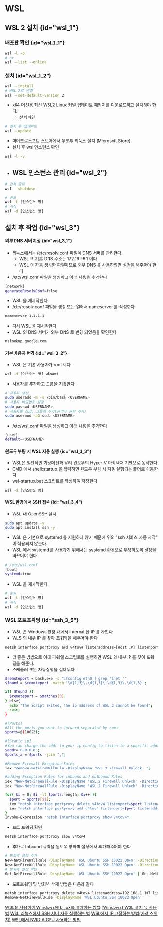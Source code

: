 # WSL

## WSL 2 설치 {id="wsl_1"}

### 배포판 확인 {id="wsl_1_1"}
```Bash
wsl -l -o
# or
wsl --list --online
```

### 설치 {id="wsl_1_2"}
```Bash
wsl --install
# WSL 2로 변경
wsl --set-default-version 2
```
- x64 머신용 최신 WSL2 Linux 커널 업데이트 패키지를 다운로드하고 설치해야 한다.
  - [설치파일](https://wslstorestorage.blob.core.windows.net/wslblob/wsl_update_x64.msi)

```Bash
# 설치 후 업데이트
wsl --update
```
- 마이크로소프트 스토어에서 우분투 리눅스 설치 (Microsoft Store)
- 설치 후 wsl 인스턴스 확인
```Bash
wsl -l -v
```

- ## WSL 인스턴스 관리 {id="wsl_2"}
```Bash
# 전체 종료
wsl --shutdown

# 종료 
wsl -t [인스턴스 명]
# 시작 
wsl -d [인스턴스 명] 
```

## 설치 후 작업 {id="wsl_3"}

#### 외부 DNS 서버 지정 {id="wsl_3_1"}
- 리눅스에서는 /etc/resolv.conf 파일에 DNS 서버를 관리한다.
    - WSL 의 기본 DNS 주소는 172.19.96.1 이다
    - WSL 이 자동 생성한 파일이므로 외부 DNS 를 사용하려면 설정을 해주어야 한다
- /etc/wsl.conf 파일을 생성하고 아래 내용을 추가한다
```Bash
[network]
generateResolvConf=false
```
- WSL 을 재시작한다
- /etc/resolv.conf 파일을 생성 또는 열어서 nameserver 를 작성한다
```Bash
nameserver 1.1.1.1
```
- 다시 WSL 을 재시작한다
- WSL 의 DNS 서버가 외부 DNS 로 변경 되었음을 확인한다
```Bash
nslookup google.com
```

#### 기본 사용자 변경 {id="wsl_3_2"}
- WSL 은 기본 사용자가 root 이다
```Bash
wsl -d [인스턴스 명] whoami
```
- 사용자를 추가하고 그룹을 지정한다
```Bash
# 사용자 생성 
sudo useradd -m -s /bin/bash <USERNAME>
# 사용자 비밀번호 설정
sudo passwd <USERNAME>
# 사용자를 sudo 그룹에 추가(관리자 권한 추가)
sudo usermod -aG sudo <USERNAME>
```
- /etc/wsl.conf 파일을 생성하고 아래 내용을 추가한다
```Bash
[user]
default=<USERNAME>
```

#### 윈도우 부팅 시 WSL 자동 실행 {id="wsl_3_3"}
- WSL은 일반적인 가상머신과 달리 윈도우의 Hyper-V 아키텍처 기반으로 동작한다
- CMD 에서 shell:startup 을 입력하면 윈도우 부팅 시 자동 실행되는 폴더로 이동한다
-  wsl-startup.bat 스크립트를 작성하여 저장한다
```Bash
wsl -d [인스턴스 명]
```

#### WSL 환경에서 SSH 접속 {id="wsl_3_4"}
- WSL 내 OpenSSH 설치
```Bash
sudo apt update -y
sudo apt install ssh -y
```
- WSL 은 기본으로 systemd 를 지원하지 않기 때문에 위의 "ssh 서비스 자동 시작" 이 적용되지 않는다.
- WSL 에서 systemd 를 사용하기 위해서는 systemd 환경으로 부팅하도록 설정을 바꾸어야 한다

```Bash
# /etc/wsl.conf
[boot]
systemd=true
```
- WSL 을 재시작한다
```Bash
# 종료 
wsl -t [인스턴스 명]
# 시작 
wsl -d [인스턴스 명]  
```

### WSL 포트포워딩 {id="ssh_3_5"}
- WSL 은 Windows 환경 내에서 internal 한 IP 를 가진다
- WLS 의 내부 IP 를 찾아 포워딩을 해주어야 한다.
```Bash
netsh interface portproxy add v4tov4 listenaddress=[Host IP] listenport=10022 connectaddress=[Docker IP] connectport=22
```

- 더 좋은 방법으로 아래 파워쉘 스크립트를 실행하면 WSL 의 내부 IP 를 찾아 포워딩을 해준다.
- 스케쥴러 또는 자동실행을 걸어두자
```bash
$remoteport = bash.exe -c "ifconfig eth0 | grep 'inet '"
$found = $remoteport -match '\d{1,3}\.\d{1,3}\.\d{1,3}\.\d{1,3}';

if( $found ){
  $remoteport = $matches[0];
} else{
  echo "The Script Exited, the ip address of WSL 2 cannot be found";
  exit;
}

#[Ports]
#All the ports you want to forward separated by coma
$ports=@(10022);

#[Static ip]
#You can change the addr to your ip config to listen to a specific address
$addr='0.0.0.0';
$ports_a = $ports -join ",";

#Remove Firewall Exception Rules
iex "Remove-NetFireWallRule -DisplayName 'WSL 2 Firewall Unlock' ";

#adding Exception Rules for inbound and outbound Rules
iex "New-NetFireWallRule -DisplayName 'WSL 2 Firewall Unlock' -Direction Outbound -LocalPort $ports_a -Action Allow -Protocol TCP";
iex "New-NetFireWallRule -DisplayName 'WSL 2 Firewall Unlock' -Direction Inbound -LocalPort $ports_a -Action Allow -Protocol TCP";

for( $i = 0; $i -lt $ports.length; $i++ ){
  $port = $ports[$i];
  iex "netsh interface portproxy delete v4tov4 listenport=$port listenaddress=$addr";
  iex "netsh interface portproxy add v4tov4 listenport=$port listenaddress=$addr connectport=$port connectaddress=$remoteport";
}
Invoke-Expression "netsh interface portproxy show v4tov4";
```
- 포트 포워딩 확인
```Bash
netsh interface portproxy show v4tov4
```
- 추가로 Inbound 규칙을 윈도우 방화벽 설정에서 추가해주어야 한다
```Bash
# 방화벽 설정 추가
New-NetFireWallRule -DisplayName 'WSL Ubuntu SSH 10022 Open' -Direction Outbound -LocalPort 10022 -Action Allow -Protocol TCP
New-NetFireWallRule -DisplayName 'WSL Ubuntu SSH 10022 Open' -Direction Inbound -LocalPort 10022 -Action Allow -Protocol TCP
# 방화벽 설정 확인
Get-NetFirewallRule -DisplayName 'WSL Ubuntu SSH 10022 Open' | Get-NetFirewallPortFilter | Format-Table
```

- 포트포워딩 및 방화벽 삭제 방법은 다음과 같다
```Bash
netsh interface portproxy delete v4tov4 listenaddress=192.168.1.107 listenport=10022 
Remove-NetFirewallRule -DisplayName 'WSL Ubuntu SSH 10022 Open'
```

<seealso>
    <category ref="official">
        <a href="https://docs.microsoft.com/ko-kr/windows/wsl/install-win10#step-4---download-the-linux-kernel-update-package">WSL을 사용하여 Windows에 Linux를 설치하는 방법</a>
    </category>
    <category ref="reference">
        <a href="https://www.lainyzine.com/ko/article/how-to-install-wsl2-and-use-linux-on-windows-10/">[Windows] WSL 설치 및 사용법</a>
        <a href="https://www.lainyzine.com/ko/article/how-to-run-ssh-server-on-wsl/">WSL 리눅스에서 SSH 서버 자동 실행하는 법</a>
        <a href="https://www.lainyzine.com/ko/article/fix-wsl2-ip-by-virtual-switch/">WSL에서 IP 고정하는 방법(가상 스위치)</a>
        <a href="https://www.lainyzine.com/ko/article/how-to-use-nvidia-gpu-cuda-on-wsl-linux/">WSL에서 NVIDIA GPU 사용하는 방법</a>
    </category>
</seealso>